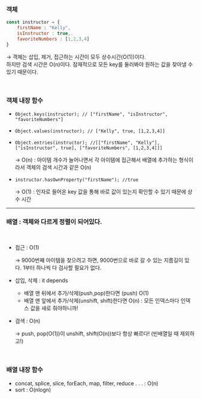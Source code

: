 ### 객체

```javascript
const instructor = {
    firstName : "Kelly",
    isInstructor : true,.
    favoriteNumbers : [1,2,3,4]
}
```

$\rightarrow$ 객체는 삽입, 제거, 접근하는 시간이 모두 상수시간(O(1))이다. </br> 하지만 검색 시간은 O(n)이다. 잠재적으로 모든 key를 둘러봐야 원하는 값을 찾아낼 수 있기 때문이다.

</br>

### 객체 내장 함수

- `Object.keys(instructor); // ["firstName", "isInstructor", "favoriteNumbers"]`
- `Object.values(instructor); // ["Kelly", true, [1,2,3,4]]`
- `Object.entries(instructor); //[["firstName", "Kelly"], ["isInstructor", true], ["favoriteNumbers", [1,2,3,4]]]` </br>

  $\rightarrow$ O(n) : 아이템 개수가 늘어나면서 각 아이템에 접근해서 배열에 추가하는 형식이라서 객체의 검색 시간과 같은 O(n)

- `instructor.hasOwnProperty("firstName"); //true ` </br>

  $\rightarrow$ O(1) : 인자로 들어온 key 값을 통해 바로 값이 있는지 확인할 수 있기 때문에 상수 시간

---

### 배열 : 객체와 다르게 정렬이 되어있다.

</br>

- 접근 : O(1) </br>

  $\rightarrow$ 9000번쨰 아이템을 찾으려고 하면, 9000번으로 바로 갈 수 있는 지름길이 있다. 1부터 하나씩 다 검사할 필요가 없다.

- 삽입, 삭제 : it depends

  - 배열 맨 뒤에서 추가/삭제(push,pop)한다면 (push) O(1)
  - 배열 맨 앞에서 추가/삭제(unshift, shift)한다면 O(n) : 모든 인덱스마다 인덱스 값을 새로 줘야하니까!

- 검색 : O(n)

  $\rightarrow$ push, pop(O(1))이 unshift, shift(O(n))보다 항상 빠르다! (빈배열일 때 제외하고!)

</br>

### 배열 내장 함수

- concat, splice, slice, forEach, map, filter, reduce . . . : O(n)
- sort : O(nlogn)
